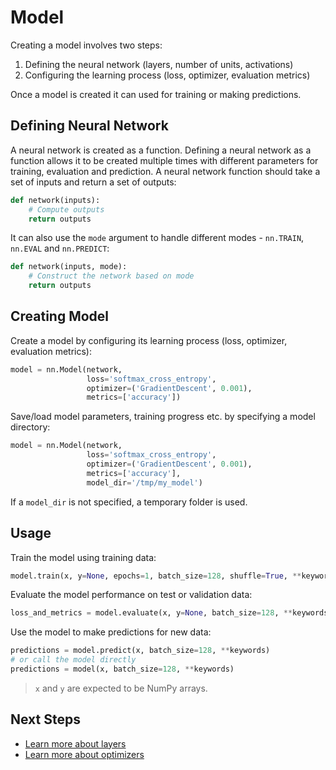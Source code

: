 # Model

Creating a model involves two steps:

1. Defining the neural network (layers, number of units, activations)
1. Configuring the learning process (loss, optimizer, evaluation metrics)

Once a model is created it can used for training or making predictions.

## Defining Neural Network

A neural network is created as a function. Defining a neural network as a function allows it to be created multiple times with different parameters for training, evaluation and prediction. A neural network function should take a set of inputs and return a set of outputs:

```py
def network(inputs):
    # Compute outputs
    return outputs
```

It can also use the `mode` argument to handle different modes - `nn.TRAIN`, `nn.EVAL` and `nn.PREDICT`:

```py
def network(inputs, mode):
    # Construct the network based on mode
    return outputs
```


## Creating Model

Create a model by configuring its learning process (loss, optimizer, evaluation metrics):

```py
model = nn.Model(network,
                 loss='softmax_cross_entropy',
                 optimizer=('GradientDescent', 0.001),
                 metrics=['accuracy'])
```

Save/load model parameters, training progress etc. by specifying a model directory:

```py
model = nn.Model(network,
                 loss='softmax_cross_entropy',
                 optimizer=('GradientDescent', 0.001),
                 metrics=['accuracy'],
                 model_dir='/tmp/my_model')
```

If a `model_dir` is not specified, a temporary folder is used.


## Usage

Train the model using training data:

```py
model.train(x, y=None, epochs=1, batch_size=128, shuffle=True, **keywords)
```

Evaluate the model performance on test or validation data:

```py
loss_and_metrics = model.evaluate(x, y=None, batch_size=128, **keywords)
```

Use the model to make predictions for new data:

```py
predictions = model.predict(x, batch_size=128, **keywords)
# or call the model directly
predictions = model(x, batch_size=128, **keywords)
```

> `x` and `y` are expected to be NumPy arrays.


## Next Steps

- [Learn more about layers](./layers/)
- [Learn more about optimizers](./optimizers/)
